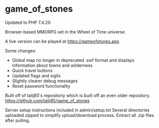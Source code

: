 # game_of_stones


Updated to PHP 7.4.20


Browser-based MMORPG set in the Wheel of Time universe. 

A live version can be played at https://gameofstones.app

Some changes:
- Global map no longer in deprecated .swf format and displays information about towns and wilderness
- Quick travel buttons
- Updated flags and sigils
- Slightly clearer debug messages
- Reset password functionality

 
Built off of talij85's repositoriy which is built off an even older repository. 
https://github.com/talij85/game_of_stones

Server setup instructions included in admin/setup.txt
Several directories uploaded zipped to simplify upload/download process. Extract all .zip files after pulling.

